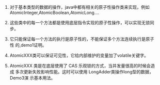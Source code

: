 1) 对于基本类型的数据的操作，java中都有相关的原子性操作类来实现，例如
AtomicInteger,AtomicBoolean,AtomicLong....

2) 这些类中的每一个方法都是使用底层指令实现的原子性操作，可以实现无锁同步。

3) 它只能保证每一个方法的执行是原子性的，不能保证多个方法连续执行是原子性
的,demo1证明。

4) AtomicXXX类可以保证可见性，它给内部维护的变量加了volatile关键字。

5) AtomicXXX 类是在底层使用了 CAS 乐观锁的方式，当并发量很高的时候会造成
多次更新失败影响性能。这时可以使用 LongAdder类操作long型的数据，Demo3演
示基本用法。